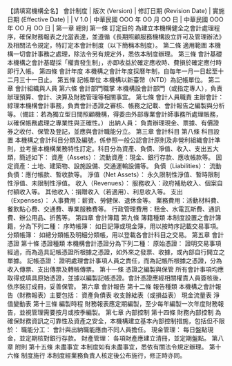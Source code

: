 【請填寫機構全名】 會計制度
| 版次 (Version) | 修訂日期 (Revision Date) | 實施日期 (Effective Date) |
| V 1.0 | 中華民國 OOO 年 OO 月 OO 日 | 中華民國 OOO 年 OO 月 OO 日 |
第一章 總則
第一條 訂定目的
為建立本機構健全之會計處理程序，確保財務報表之允當表達，並遵循《長期照顧服務機構設立許可及管理辦法》及相關法令規定，特訂定本會計制度（以下簡稱本制度）。
第二條 適用範圍
本機構一切會計事務之處理，除法令另有規定外，悉依本制度辦理。
第三條 會計基礎
本機構之會計基礎採「權責發生制」，亦即收益於確定應收時、費損於確定應付時即行入帳。
第四條 會計年度
本機構之會計年度採曆年制，自每年一月一日起至十二月三十一日止。
第五條 記帳單位
本機構以新臺幣（NTD）為記帳單位。
第二章 會計組織與人員
第六條 會計部門職掌
本機構設會計部門（或指定專人），負責辦理預算、會計、決算及財務管理等相關事宜。
第七條 會計人員職責
主辦會計： 綜理本機構會計事務，負責會計憑證之審核、帳務之記載、會計報告之編製與分析等。（備註：若為獨立型日間照顧機構，得委由外部專業會計師事務所處理帳務，以確保帳務處理之專業性與正確性。）
出納人員： 負責辦理現金、票據、有價證券之收付、保管及登記，並應與會計職能分立。
第三章 會計科目
第八條 科目設置
本機構之會計科目分類及編號，係參照一般公認會計原則及非營利組織會計準則，並考量本機構業務特性訂定。科目分為資產、負債、淨值、收入、支出五大類，簡述如下：
資產（Assets）：
流動資產：現金、銀行存款、應收帳款等。
固定資產：土地、建築物、設施設備、交通運輸設備等。
負債（Liabilities）：
流動負債：應付帳款、暫收款等。
淨值（Net Assets）：
永久限制性淨值、暫時限制性淨值、未限制性淨值。
收入（Revenues）：
服務收入：政府補助收入、個案自付額收入等。
其他收入：捐贈收入（若適用）、利息收入等。
支出（Expenses）：
人事費用：薪資、勞健保、退休金等。
業務費用：活動材料費、餐飲點心費、交通費、專業服務費等。
行政管理費用：租金、水電瓦斯費、通訊費、辦公用品、折舊等。
第四章 會計簿籍
第九條 簿籍種類
本制度設置之會計簿籍，分為下列二種：
序時帳簿： 如日記簿或現金簿，用以按時序記載交易事項。
分類帳簿： 如總分類帳及明細分類帳，用以登載各會計科目之交易。
第五章 會計憑證
第十條 憑證種類
本機構會計憑證分為下列二種：
原始憑證： 證明交易事項經過，而為造具記帳憑證所根據之憑證，如外來之發票、收據，或內部自行開立之單據。
記帳憑證： 證明處理會計事項人員之責任，而為記帳所根據之憑證，分為收入傳票、支出傳票及轉帳傳票。
第十一條 憑證之編製與保管
所有會計事項均應取得或填具原始憑證，並據以編製記帳憑證。會計憑證應經相關權責人員簽核後，依序裝訂成冊，妥善保管。
第六章 會計報告
第十二條 報告種類
本機構之會計報告（財務報表）主要包括：
資產負債表
收支餘絀表（或損益表）
現金流量表
淨值變動表
第十三條 編製時程
財務報表應定期編製，至少每年編製一次年度財務報告，並視管理需要按月或按季編製。
第七章 內部控制
第十四條 財務內部控制
為確保財務資訊之可靠性及資產之安全，本機構建立基本內部控制措施，包括但不限於：
職能分工： 會計與出納職能應由不同人員擔任。
現金管理： 每日盤點現金，並定期核對銀行存款。
財產管理： 各項財產應建立清冊，並定期盤點。
第八章 附則
第十五條 未盡事宜
本制度如有未盡事宜，悉依有關法令規定辦理。
第十六條 制度施行
本制度經業務負責人核定後公布施行，修正時亦同。